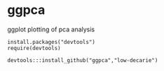 ggpca
=====

ggplot plotting of pca analysis

    install.packages("devtools")
    require(devtools)
    
    devtools:::install_github("ggpca","low-decarie")

